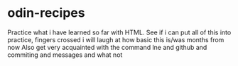 # odin-recipes
Practice what i have learned so far with HTML. 
See if i can put all of this into practice, fingers crossed i will laugh at how basic this is/was months from now
Also get very acquainted with the command lne and github and commiting and messages and what not 


